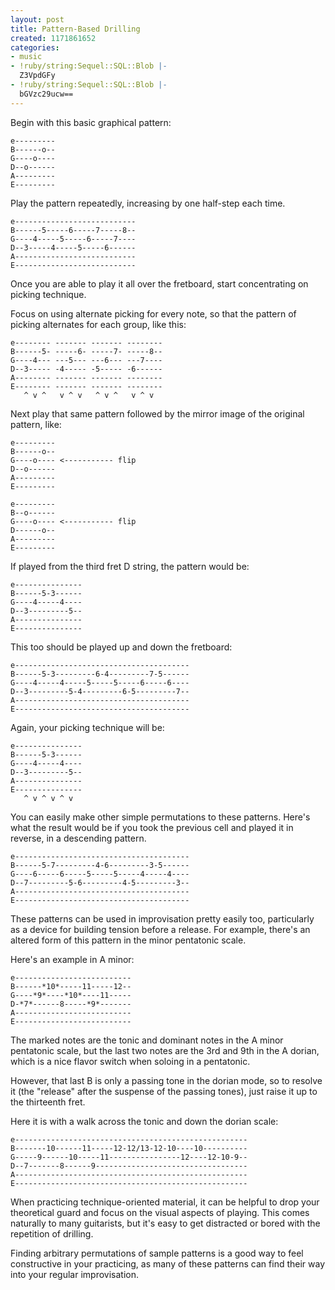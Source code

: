 ```yaml
---
layout: post
title: Pattern-Based Drilling
created: 1171861652
categories:
- music
- !ruby/string:Sequel::SQL::Blob |-
  Z3VpdGFy
- !ruby/string:Sequel::SQL::Blob |-
  bGVzc29ucw==
---
```

Begin with this basic graphical pattern:

	e---------
	B------o--
	G----o----
	D--o------
	A---------
	E---------

Play the pattern repeatedly, increasing by one half-step each time. 

	e---------------------------
	B------5-----6-----7-----8--
	G----4-----5-----6-----7----
	D--3-----4-----5-----6------
	A---------------------------
	E---------------------------

Once you are able to play it all over the fretboard, start concentrating on picking technique.

Focus on using alternate picking for every note, so that the pattern of picking alternates for each group, like this:

	e-------- ------- ------- --------
	B------5- -----6- -----7- -----8--
	G----4--- ---5--- ---6--- ---7----
	D--3----- -4----- -5----- -6------
	A-------- ------- ------- --------
	E-------- ------- ------- --------
	   ^ v ^   v ^ v   ^ v ^   v ^ v

Next play that same pattern followed by the mirror image of the original pattern, like:

	e---------
	B------o--
	G----o---- <----------- flip
	D--o------
	A---------
	E---------

	e---------
	B--o------
	G----o---- <----------- flip
	D------o--
	A---------
	E---------

If played from the third fret D string, the pattern would be:

	e---------------
	B------5-3------
	G----4-----4----
	D--3---------5--
	A---------------
	E---------------

This too should be played up and down the fretboard:

	e---------------------------------------
	B------5-3---------6-4---------7-5------
	G----4-----4-----5-----5-----6-----6----
	D--3---------5-4---------6-5---------7--
	A---------------------------------------
	E---------------------------------------

Again, your picking technique will be:

	e---------------
	B------5-3------
	G----4-----4----
	D--3---------5--
	A---------------
	E---------------
	   ^ v ^ v ^ v

You can easily make other simple permutations to these patterns. Here's what the result would be if you took the previous cell and played it in reverse, in a descending pattern.

	e---------------------------------------
	B------5-7---------4-6---------3-5------
	G----6-----6-----5-----5-----4-----4----
	D--7---------5-6---------4-5---------3--
	A---------------------------------------
	E---------------------------------------

These patterns can be used in improvisation pretty easily too, particularly as a device for building tension before a release. For example, there's an altered form of this pattern in the minor pentatonic scale.

Here's an example in A minor:

	e--------------------------
	B------*10*-----11-----12--
	G----*9*----*10*----11-----
	D-*7*------8-----*9*-------
	A--------------------------
	E--------------------------

The marked notes are the tonic and dominant notes in the A minor pentatonic scale, but the last two notes are the 3rd and 9th in the A dorian, which is a nice flavor switch when soloing in a pentatonic.

However, that last B is only a passing tone in the dorian mode, so to resolve it (the "release" after the suspense of the passing tones), just raise it up to the thirteenth fret.

Here it is with a walk across the tonic and down the dorian scale:

	e----------------------------------------------------
	B-------10------11-----12-12/13-12-10----10----------
	G-----9------10-----11----------------12----12-10-9--
	D--7-------8------9----------------------------------
	A----------------------------------------------------
	E----------------------------------------------------

When practicing technique-oriented material, it can be helpful to drop your theoretical guard and focus on the visual aspects of playing. This comes naturally to many guitarists, but it's easy to get distracted or bored with the repetition of drilling.

Finding arbitrary permutations of sample patterns is a good way to feel constructive in your practicing, as many of these patterns can find their way into your regular improvisation.
